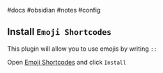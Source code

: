 #docs #obsidian #notes #config

## Install `Emoji Shortcodes`

This plugin will allow you to use emojis by writing `::`

Open [Emoji Shortcodes](obsidian://show-plugin?id=emoji-shortcodes) and click `Install`

